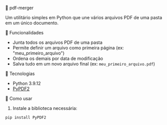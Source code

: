 📄 pdf-merger

Um utilitário simples em Python que une vários arquivos PDF de uma pasta em um único documento.

🚀 Funcionalidades

- Junta todos os arquivos PDF de uma pasta
- Permite definir um arquivo como primeira página (ex: "meu_primeiro_arquivo")
- Ordena os demais por data de modificação
- Salva tudo em um novo arquivo final (ex: `meu_primeiro_arquivo.pdf`)

🧰 Tecnologias

- Python 3.9.12
- [PyPDF2](https://pypdf2.readthedocs.io/en/latest/)

📝 Como usar

1. Instale a biblioteca necessária:

```bash
pip install PyPDF2
